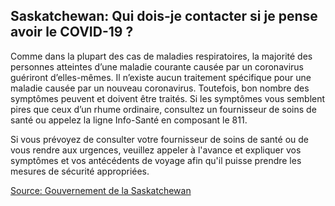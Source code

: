 ## Saskatchewan: Qui dois-je contacter si je pense avoir le COVID-19 ?

Comme dans la plupart des cas de maladies respiratoires, la majorité des personnes atteintes d’une maladie courante causée par un coronavirus guériront d’elles-mêmes. Il n’existe aucun traitement spécifique pour une maladie causée par un nouveau coronavirus. Toutefois, bon nombre des symptômes peuvent et doivent être traités. Si les symptômes vous semblent pires que ceux d’un rhume ordinaire, consultez un fournisseur de soins de santé ou appelez la ligne Info-Santé en composant le 811.

Si vous prévoyez de consulter votre fournisseur de soins de santé ou de vous rendre aux urgences, veuillez appeler à l'avance et expliquer vos symptômes et vos antécédents de voyage afin qu'il puisse prendre les mesures de sécurité appropriées.

[Source: Gouvernement de la Saskatchewan](https://www.saskatchewan.ca/bonjour/health-and-healthy-living/2019-novel-coronavirus)
